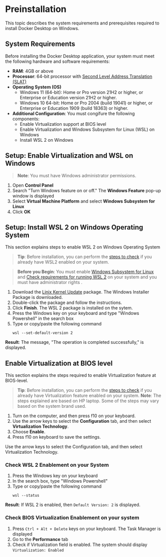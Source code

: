 # Preinstallation
This topic describes the system requirements and prerequisites required to install Docker Desktop on Windows.
## System Requirements
Before installing the Docker Desktop application, your system must meet the following hardware and software requirements:
- **RAM**: 4GB or above
- **Processor**: 64-bit processor with [Second Level Address Translation (SLAT)](https://en.wikipedia.org/wiki/Second_Level_Address_Translation)
- **Operating System (OS)**
  - Windows 11 (64-bit): Home or Pro version 21H2 or higher, or Enterprise or Education version 21H2 or higher.
  - Windows 10 64-bit: Home or Pro 2004 (build 19041) or higher, or Enterprise or Education 1909 (build 18363) or higher.
- **Additional Configuration**: You must congifure the following components:
  - Enable Virtualization support at BIOS level
  - Enable Virtualization and Windows Subsystem for Linux (WSL) on Windows
  - Install WSL 2 on Windows
## Setup: Enable Virtualization and WSL on Windows
> **Note**: You must have Windows administrator permissions.
1. Open **Control Panel**
2. Search "Turn Windows feature on or off." The **Windows Feature** pop-up window is displayed
3. Select **Virtual Machine Platform** and select **Windows Subsystem for Linux**
4. Click **OK**

## Setup: Install WSL 2 on Windows Operating System
This section explains steps to enable WSL 2 on Windows Operating System
> **Tip**: Before installation, you can perform the [steps to check](#check-wsl-2-enablement-on-your-system) if you already have WSL2 enabled on your system.

> **Before you Begin**: You must enable [Windows Subsystem for Linux](https://docs.microsoft.com/en-us/windows/wsl/install-manual#step-1---enable-the-windows-subsystem-for-linux) and [Check requirements for running WSL 2](https://docs.microsoft.com/en-us/windows/wsl/install-manual#step-2---check-requirements-for-running-wsl-2) on your system and you must have administrator rights .
1. Download the [Linix Kernel Update](https://wslstorestorage.blob.core.windows.net/wslblob/wsl_update_x64.msi) package. The Windows Installer Package is downloaded. 
2. Double-click the package and follow the instructions.
3. Click **Finish**. The WSL 2 package is installed on the sytem.
4. Press the Windows key on your keyboard and type "Windows Powershell" in the search box
5. Type or copy/paste the following command
    ```
    wsl --set-default-version 2
    ```
  **Result**: The message, "The operation is completed successfully," is displayed.
## Enable Virtualization at BIOS level
This section explains the steps required to enable Virtualization feature at BIOS-level.
> **Tip**: Before installation, you can perform the [steps to check](#check-bios-virtualizatio-enablement-on-your-system) if you already have Virtualization feature enabled on your system.
> **Note**: The steps explained are based on HP laptop. Some of the steps may vary based on the system brand used.
1. Turn on the computer, and then press f10 on your keyboard.
2. Use the arrow keys to select the **Configuration** tab, and then select **Virtualization Technology**.
3. Choose **Enable**.
4. Press f10 on keyboard to save the settings.

Use the arrow keys to select the Configuration tab, and then select Virtualization Technology.
### Check WSL 2 Enablement on your System
1. Press the Windows key on your keyboard
2. In the search box, type "Windows Powershell"
3. Type or copy/paste the following command
    ```
    wsl --status
    ```
**Result**: If WSL 2 is enabled, then `Default Version: 2` is displayed.

### Check BIOS Virtualization Enablement on your system
1. Press `Ctrl + Alt + Delete` keys on your keyboard. The Task Manager is displayed
2. Go to the **Performance** tab
3. Check if Virtualization field is enabled. The system should display `Virtualization: Enabled`

